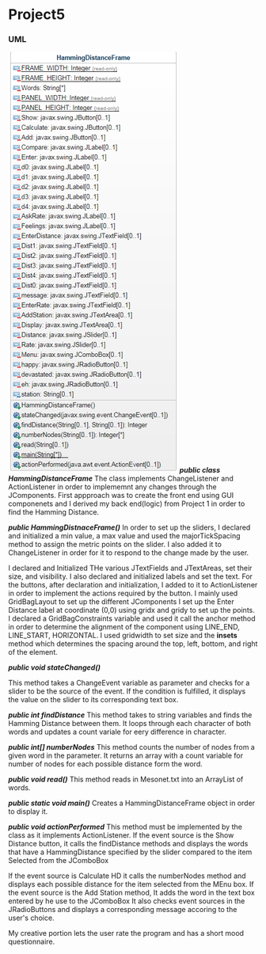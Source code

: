 # Project5
### UML
![](./UML.PNG?raw=true)
**_public class HammingDistanceFrame_**
The class implements ChangeListener and ActionListener in order to implememnt any changes through the JComponents. First appproach was to create the front end using GUI componenets and I derived my back end(logic) from Project 1 in 
order to find the Hamming Distance.

**_public HammingDistnaceFrame()_**
 In order to set up the sliders, I declared and initialized a min value, a max value and used the majorTickSpacing method to assign the metric 
 points on the slider. I also added it to ChangeListener in order for it to respond to the change made by the user. 
 
 I declared and Initialized THe various JTextFields and JTextAreas, set their size, and visibility.
 I also declared and initialized labels and set the text.
 For the buttons, after declaration and initialization, I added to it to ActionListener in order to implement the 
 actions required by the button.
 I mainly used GridBagLayout to set up the different JComponents
 I set up the Enter Distance label at coordinate (0,0) using gridx and gridy to set up the points. I declared a GridBagConstraints variable and 
 used it call the anchor method in order to determine the alignment of the component using LINE_END, LINE_START, HORIZONTAL. 
 I used gridwidth to set size and the **insets** method which determines the spacing around the top, left, bottom, and right of the element.
 
 **_public void stateChanged()_**
 
 This method takes a ChangeEvent variable as parameter and checks for a slider to be the source of the event. If the condition is fulfilled, it
 displays the value on the slider to its corresponding text box.
 
 **_public int findDistance_**
 This method takes to string variables and finds the Hamming Distance between them. It loops through each character of both words and updates a 
 count variale for eery difference in character.
 
 **_public int[] numberNodes_**
 This method counts the number of nodes from a given word in the parameter. It returns an array with a count variable for number of nodes for each
 possible distance form the word.
 
 **_public void read()_**
 This method reads in Mesonet.txt into an ArrayList of words.
 
 
**_public static void main()_**
Creates a HammingDistanceFrame object in order to display it.

**_public void actionPerformed_**
This method must be implemented by the class as it implements ActionListener. If the event source is the Show Distance button, it calls
the findDistance methods and displays the words that have a HammingDistance specified by the slider compared to the item Selected from the JComboBox

If the event source is Calculate HD it calls the numberNodes method and displays each possible distance for the item selected from the MEnu box.
If the event source is the Add Station method, It adds the word in the text box entered by he use to the JComboBox
It also checks event sources in the JRadioButtons and displays a corresponding message accoring to the user's choice.

My creative portion lets the user rate the program and has a short mood questionnaire.

 
 

